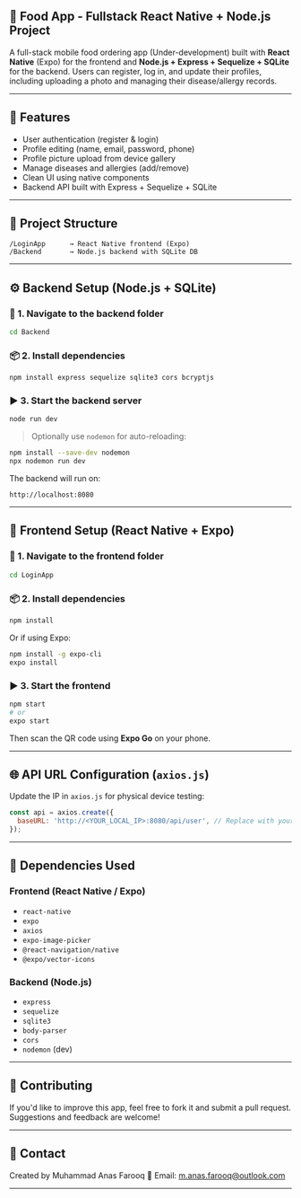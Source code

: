 ## 🍕 Food App - Fullstack React Native + Node.js Project

A full-stack mobile food ordering app (Under-development) built with **React Native** (Expo) for the frontend and **Node.js + Express + Sequelize + SQLite** for the backend. Users can register, log in, and update their profiles, including uploading a photo and managing their disease/allergy records.

---

## 📱 Features

- User authentication (register & login)
- Profile editing (name, email, password, phone)
- Profile picture upload from device gallery
- Manage diseases and allergies (add/remove)
- Clean UI using native components
- Backend API built with Express + Sequelize + SQLite

---

## 📂 Project Structure

```
/LoginApp      → React Native frontend (Expo)
/Backend       → Node.js backend with SQLite DB
```

---

## ⚙️ Backend Setup (Node.js + SQLite)

### 🔧 1. Navigate to the backend folder

```bash
cd Backend
```

### 📦 2. Install dependencies

```bash
npm install express sequelize sqlite3 cors bcryptjs
```

### ▶️ 3. Start the backend server

```bash
node run dev
```

> Optionally use `nodemon` for auto-reloading:

```bash
npm install --save-dev nodemon
npx nodemon run dev
```

The backend will run on:

```
http://localhost:8080
```

---

## 📱 Frontend Setup (React Native + Expo)

### 🔧 1. Navigate to the frontend folder

```bash
cd LoginApp
```

### 📦 2. Install dependencies

```bash
npm install
```

Or if using Expo:

```bash
npm install -g expo-cli
expo install
```

### ▶️ 3. Start the frontend

```bash
npm start
# or
expo start
```

Then scan the QR code using **Expo Go** on your phone.

---

## 🌐 API URL Configuration (`axios.js`)

Update the IP in `axios.js` for physical device testing:

```js
const api = axios.create({
  baseURL: 'http://<YOUR_LOCAL_IP>:8080/api/user', // Replace with your local IP
});
```

---


## 📌 Dependencies Used

### Frontend (React Native / Expo)

- `react-native`
- `expo`
- `axios`
- `expo-image-picker`
- `@react-navigation/native`
- `@expo/vector-icons`

### Backend (Node.js)

- `express`
- `sequelize`
- `sqlite3`
- `body-parser`
- `cors`
- `nodemon` (dev)

---

## 🤝 Contributing

If you'd like to improve this app, feel free to fork it and submit a pull request. Suggestions and feedback are welcome!

---

## 📧 Contact

Created by Muhammad Anas Farooq 
📩 Email: m.anas.farooq@outlook.com

---
